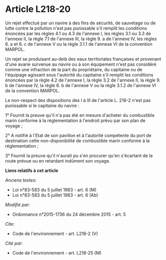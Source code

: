 # Article L218-20

Un rejet effectué par un navire à des fins de sécurité, de sauvetage ou de lutte contre la pollution n'est pas punissable
s'il remplit les conditions énoncées par les règles 4.1 ou 4.3 de l'annexe I, les règles 3.1 ou 3.3 de l'annexe II, la règle
7.1 de l'annexe III, la règle 9. a de l'annexe IV, les règles 6. a et 6. c de l'annexe V ou la règle 3.1.1 de l'annexe VI de
la convention MARPOL. 

Un rejet se produisant au-delà des eaux territoriales françaises et provenant d'une avarie survenue au navire ou à son
équipement n'est pas considéré comme une infraction de la part du propriétaire, du capitaine ou de l'équipage agissant sous
l'autorité du capitaine s'il remplit les conditions énoncées par la règle 4.2 de l'annexe I, la règle 3.2 de l'annexe II, la
règle 9. b de l'annexe IV, la règle 6. b de l'annexe V ou la règle 3.1.2 de l'annexe VI de la convention MARPOL. 

Le non-respect des dispositions des I à III de l'article L. 218-2 n'est pas punissable si le capitaine du navire : 

1° Fournit la preuve qu'il n'a pas été en mesure d'acheter du combustible marin conforme à la réglementation à l'endroit
prévu par son plan de voyage ; 

2° A notifié à l'Etat de son pavillon et à l'autorité compétente du port de destination cette non-disponibilité de
combustible marin conforme à la réglementation ; 

3° Fournit la preuve qu'il n'aurait pu s'en procurer qu'en s'écartant de la route prévue ou en retardant indûment son voyage.

**Liens relatifs à cet article**

_Anciens textes_:

  - Loi n°83-583 du 5 juillet 1983 - art. 6 (M)
  - Loi n°83-583 du 5 juillet 1983 - art. 6 (Ab)

_Modifié par_:

  - Ordonnance n°2015-1736 du 24 décembre 2015 - art. 5

_Cite_:

  - Code de l'environnement - art. L218-2 (V)

_Cité par_:

  - Code de l'environnement - art. L218-25 (M)
